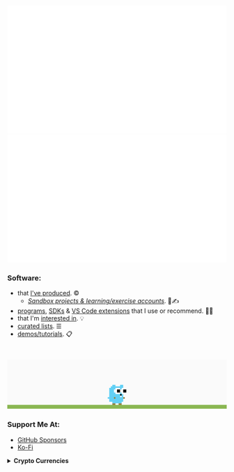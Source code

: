 ![](github-stats/languages.svg#gh-dark-mode-only) ![](github-stats//overview.svg#gh-dark-mode-only)

### Software:
* that [I've produced](https://github.com/nomadicGopher?tab=repositories). ©
  * [_Sandbox projects & learning/exercise accounts_](https://github.com/nomadicGopher/Sandbox/blob/main/README.md). 📖✍
* [programs](https://github.com/stars/nomadicGopher/lists/programs), [SDKs](https://github.com/stars/nomadicGopher/lists/sdks) & [VS Code extensions](https://github.com/stars/nomadicGopher/lists/vs-code-extensions) that I use or recommend. 👍🏼
* that I'm [interested in](https://github.com/stars/nomadicGopher/lists/interested-in). 💡
* [curated lists](https://github.com/stars/nomadicGopher/lists/curated-lists). ☰
* [demos/tutorials](https://github.com/stars/nomadicGopher/lists/demos-tutorials). 📋

<br />

![](proxy-image.gif)

### Support Me At:
* [GitHub Sponsors](https://github.com/sponsors/nomadicGopher)
* [Ko-Fi](https://ko-fi.com/nomadicGopher)

<details>
  <summary><b>Crypto Currencies</b></summary>
  <ul>
    <li><b>ETH</b>: 0x7531d86D5Dbda398369ec43205F102e79B3c647A</li>
    <li><b>BTC</b>: bc1qtkuzp85vph7y37rqjlznuta293qsay07cgg90s</li>
    <li><b>LTC</b>: ltc1q9pquzquaj6peplygqdrcxxvcnd5fcud7x80lh8</li>
    <li><b>DOGE</b>: DNQ3GHBVEcNpzXNeB7B4sPqd7L1GhUpMg3</li>
    <li><b>SOL</b>: EQ6QwibvKZsazjvQGJk6fsGW4BQSDS1Zs6Dj79HfVvME</li>
  </ul>
</details>



